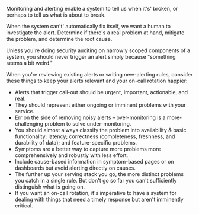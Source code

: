 Monitoring and alerting enable a system to tell us when it's' broken, or perhaps to tell us what is about to break.

When the system can't' automatically fix itself, we want a human to investigate the alert. Determine if there's a real problem at hand, mitigate the problem, and determine the root cause.

Unless you're doing security auditing on narrowly scoped components of a system, you should never trigger an alert simply because "something seems a bit weird."

When you're reviewing existing alerts or writing new-alerting rules, consider these things to keep your alerts relevant and your on-call rotation happier:

 -  Alerts that trigger call-out should be urgent, important, actionable, and real.
 -  They should represent either ongoing or imminent problems with your service.
 -  Err on the side of removing noisy alerts – over-monitoring is a more-challenging problem to solve under-monitoring.
 -  You should almost always classify the problem into availability & basic functionality; latency; correctness (completeness, freshness, and durability of data); and feature-specific problems.
 -  Symptoms are a better way to capture more problems more comprehensively and robustly with less effort.
 -  Include cause-based information in symptom-based pages or on dashboards but avoid alerting directly on causes.
 -  The further up your serving stack you go, the more distinct problems you catch in a single rule. But don't go so far you can't sufficiently distinguish what is going on.
 -  If you want an on-call rotation, it's imperative to have a system for dealing with things that need a timely response but aren't imminently critical.
